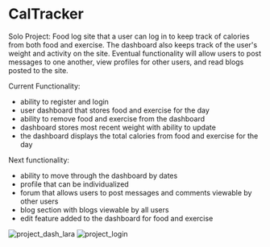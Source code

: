 # CalTracker
Solo Project: Food log site that a user can log in to keep track of calories from both food and exercise.  The dashboard also keeps track of the user's weight and activity on the site.  Eventual functionality will allow users to post messages to one another, view profiles for other users, and read blogs posted to the site. 

Current Functionality: 
- ability to register and login
- user dashboard that stores food and exercise for the day
- ability to remove food and exercise from the dashboard
- dashboard stores most recent weight with ability to update
- the dashboard displays the total calories from food and exercise for the day

Next functionality:
- ability to move through the dashboard by dates
- profile that can be individualized
- forum that allows users to post messages and comments viewable by other users
- blog section with blogs viewable by all users
- edit feature added to the dashboard for food and exercise

![project_dash_lara](https://user-images.githubusercontent.com/69065554/105789802-ef720880-5f37-11eb-86b9-0804b560a690.jpg)
![project_login](https://user-images.githubusercontent.com/69065554/105789870-0a447d00-5f38-11eb-8b35-be2e10adc950.jpg)
